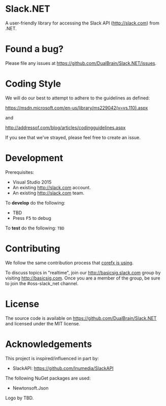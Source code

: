 

# Slack.NET
A user-friendly library for accessing the Slack API (http://slack.com) from .NET.

# Found a bug?

Please file any issues at https://github.com/DualBrain/Slack.NET/issues.

# Coding Style

We will do our best to attempt to adhere to the guidelines as defined:

https://msdn.microsoft.com/en-us/library/ms229042(v=vs.110).aspx

and

http://addressof.com/blog/articles/codingguidelines.aspx

If you see that we've strayed, please feel free to create an issue.

# Development

Prerequisites:
* Visual Studio 2015
* An existing http://slack.com account.
* An existing http://slack.com team.

To **develop** do the following:

* TBD
* Press <kbd>F5</kbd> to debug

To **test** do the following: `TBD`

# Contributing

We follow the same contribution process that 
[corefx is using][corefx-contributing].

[corefx-contributing]: https://github.com/dotnet/corefx/wiki/Contributing

To discuss topics in "realtime", join our http://basicsig.slack.com group by visiting http://basicsig.com.  Once you are a member of the group, be sure to join the #oss-slack_net channel.

# License

The source code is available on https://github.com/DualBrain/Slack.NET and licensed under the MIT license.

Acknowledgements
========

This project is inspired/influenced in part by:

 * SlackAPI: https://github.com/Inumedia/SlackAPI
 
The following NuGet packages are used:
 * Newtonsoft.Json
 
Logo by TBD.
